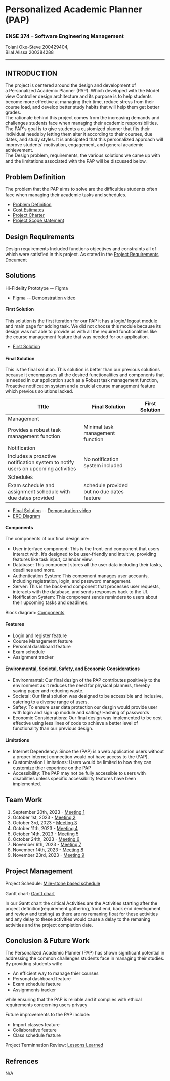 # Personalized Academic Planner (PAP) 
### ENSE 374 – Software Engineering Management

 Tolani Oke-Steve 200429404,  
 Bilal Alissa 200384288

---

 ## INTRODUCTION 
 
The project is centered around the design and development of a Personalized Academic Planner (PAP). Which developed with the Model view Controller design architecture and its purpose is to help students become more effective at managing their time, reduce stress from their course load, and develop better study habits that will help them get better grades.  
The rationale behind this project comes from the increasing demands and challenges students face when managing their academic responsibilities. The PAP's goal is to give students a customized planner that fits their individual needs by letting them alter it according to their courses, due dates, and study styles. It is anticipated that this personalized approach will improve students' motivation, engagement, and general academic achievement.  
The Design problem, requirements, the various solutions we came up with and the limitations associated with the PAP will be discussed below.

## Problem Definition  

The problem that the PAP aims to solve are the difficulties students often face when managing their academic tasks and schedules. 

- [Problem Definition](https://github.com/ENSE374-F23/group5_proj/blob/main/Documents/Business_Case.docx)
- [Cost Estimates](https://github.com/ENSE374-F23/group5_proj/blob/main/Documents/Cost%20Estimates.xlsx)
- [Project Charter](https://github.com/ENSE374-F23/group5_proj/blob/main/Documents/Project%20Charter.docx)
- [Project Scope statement](https://github.com/ENSE374-F23/group5_proj/blob/main/Documents/Project%20Scope%20Statement.docx)


## Design Requirements

Design requirements Included functions objectives and constraints all of which were satisfied in this project. As stated in the 
[Project Requirements Document](https://github.com/ENSE374-F23/group5_proj/blob/main/Documents/Project_Requirements_Document.docx)

## Solutions
Hi-Fidelity Prototype -- Figma  
- [Figma](https://github.com/ENSE374-F23/group5_proj/tree/main/Solutions) -- [Demonstration video](https://github.com/ENSE374-F23/group5_proj/blob/main/Solutions/Screen_Recording_2023-11-29_at_1.22.11_PM.mov)

#### First Solution
This solution is the first iteration for our PAP it has a login/ logout module and main page for adding task. We did not choose this module because its design was not able to provide us with all the required functionalities like the course management feature that was needed for our application.
- [First Solution](https://github.com/ENSE374-F23/group5_proj/blob/main/Solutions/First%20Solution.zip)

#### Final Solution
This is the final solution. This solution is better than our previous solutions because it encompasses all the desired functionalities and components that is needed in our application such as a Robust task management function, Proactive notification system and a cruicial course management feature which previous solutions lacked. 

| TItle | Final Solution | First Solution |
| ----------- | ----------- | ----------- |
| Management 
| Provides a robust task management function | Minimal task management function |
| Notification
| Includes a proactive notification system to notify users on upcoming activities | No notification system included |
| Schedules 
| Exam schedule and assignment schedule with due dates provided | schedule provided but no due dates faeture |

- [Final Solution]()  -- [Demonstration video]()
- [ERD Diagram](https://github.com/ENSE374-F23/group5_proj/blob/main/Solutions/374F23Grp5Proj-PAP-ERD.png) 
#### Components 

The components of our final design are:

- User interface component: This is the front-end component that users interact with. It’s designed to be user-friendly and intuitive, providing features like task input, calendar view.
- Database: This component stores all the user data including their tasks, deadlines and more.
- Authentication System: This component manages user accounts, including registration, login, and password management.
- Server: This is the back-end component that processes user requests, interacts with the database, and sends responses back to the UI.
- Notification System: This component sends reminders to users about their upcoming tasks and deadlines.
  
Block diagram: [Components](https://github.com/ENSE374-F23/group5_proj/blob/main/Solutions/BFD.png)

#### Features
- Login and register feature
- Course Management feature
- Personal dashboard feature
- Exam schedule
- Assignment tracker

####  Environmental, Societal, Safety, and Economic Considerations

- Environmantal: Our final design of the PAP contributes positively to the environment as it reduces the need for physical planners, thereby saving paper and reducing waste.
- Societal: Our final solution was designed to be accessible and inclusive, catering to a diverse range of users.
- Saftey: To ensure user data protection our desgin would provide user with login and sign up module and salting/ Hashing of passwords
- Economic Considerations: Our final design was implemented to be ocst effective using less lines of code to achieve a better level of functionality than our previous design.

#### Limitations

- Internet Dependency: Since the (PAP) is a web application users without a proper internet connection would not have access to the (PAP).
- Customization Limitations: Users would be limited to how they can customize thier experince on the PAP
- Accessibility: The PAP may not be fully accessible to users with disabilities unless specific accessibility features have been implemented.

## Team Work

1. September 20th, 2023 - [Meeting 1](https://github.com/ENSE374-F23/group5_proj/tree/main/Meetings/Meeting%201)
2. October 1st, 2023 - [Meeting 2](https://github.com/ENSE374-F23/group5_proj/tree/main/Meetings/Meeting%202)
3. October 3rd, 2023 - [Meeting 3](https://github.com/ENSE374-F23/group5_proj/tree/main/Meetings/Meeting%203)
4. October 11th, 2023 - [Meeting 4](https://github.com/ENSE374-F23/group5_proj/tree/main/Meetings/Meeting%204)
5. October 14th, 2023 - [Meeting 5](https://github.com/ENSE374-F23/group5_proj/tree/main/Meetings/Meeting%205)
6. October 24th, 2023 - [Meeting 6](https://github.com/ENSE374-F23/group5_proj/tree/main/Meetings/Meeting%206)
7. November 6th, 2023 - [Meeting 7](https://github.com/ENSE374-F23/group5_proj/tree/main/Meetings/Meeting%207)
8. November 14th, 2023 - [Meeting 8](https://github.com/ENSE374-F23/group5_proj/tree/main/Meetings/Meeting%208)
9. November 23rd, 2023 - [Meeting 9](https://github.com/ENSE374-F23/group5_proj/tree/main/Meetings/Meeting%209)

## Project Management

Project Schedule: [Mile-stone based schedule](https://github.com/ENSE374-F23/group5_proj/blob/main/Documents/Milestone-Based%20Schedule.docx)

Gantt chart: [Gantt chart](https://github.com/ENSE374-F23/group5_proj/blob/main/Documents/Gantt.png) 

In our Gantt chart the critical Activities are the Activities starting after the project definition(requirement gathering, front end, back end development and review and testing) as there are no remaning float for these activities and any delay to these activities would cause a delay to the remaning activities and the project completion date.

## Conclusion & Future Work
The Personalized Academic Planner (PAP) has shown significant potential in addressing the common challenges students face in managing their studies. By providing students with:
- An efficient way to manage thier courses
- Personal dashboard feature
- Exam schedule faeture 
- Assignments tracker

while ensuring that the PAP is reliable and it complies with ethical requirements concerning users privacy

Future improvements to the PAP include:

- Import classes feature
- Collaborative feature
- Class schedule feature

Project Terminnation Review: [Lessons Learned](https://github.com/ENSE374-F23/group5_proj/blob/main/Documents/Lessons%20Learned%20Report.docx)

## Refrences 
N/A

